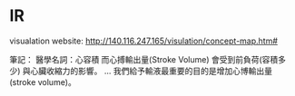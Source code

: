 # IR

visualation website:
http://140.116.247.165/visulation/concept-map.htm#

筆記：
醫學名詞：心容積
而心搏輸出量(Stroke Volume) 會受到前負荷(容積多少) 與心臟收縮力的影響。 ... 我們給予輸液最重要的目的是增加心博輸出量(stroke volume)。
